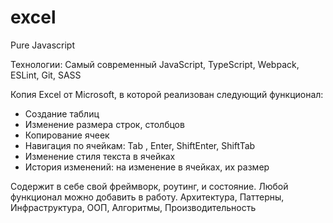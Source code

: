 # excel
Pure Javascript 

Технологии:
Самый современный JavaScript,
TypeScript,
Webpack,
ESLint,
Git,
SASS

Копия Excel от Microsoft, в которой реализован следующий функционал:
- Создание таблиц
- Изменение размера строк, столбцов
- Копирование ячеек
- Навигация по ячейкам: Tab , Enter, ShiftEnter, ShiftTab
- Изменение стиля текста в ячейках
- История изменений: на изменение в ячейках, их размер

Содержит в себе свой фреймворк, роутинг, и состояние. Любой функционал можно добавить в работу.
Архитектура, Паттерны, Инфраструктура, ООП, Алгоритмы, Производительность
